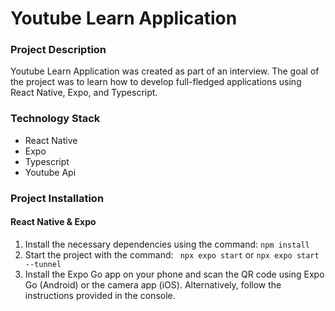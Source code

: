 # Youtube Learn Application


### Project Description

Youtube Learn Application was created as part of an interview. The goal of the project was to learn how to develop full-fledged applications using React Native, Expo, and Typescript.

### Technology Stack

 + React Native
 + Expo
 + Typescript
 + Youtube Api

### Project Installation

#### React Native & Expo

1.  Install the necessary dependencies using the command:
    `npm install`
3.  Start the project with the command:
   ` npx expo start` or `npx expo start --tunnel`
4.  Install the Expo Go app on your phone and scan the QR code using Expo Go (Android) or the camera app (iOS).
    Alternatively, follow the instructions provided in the console.
